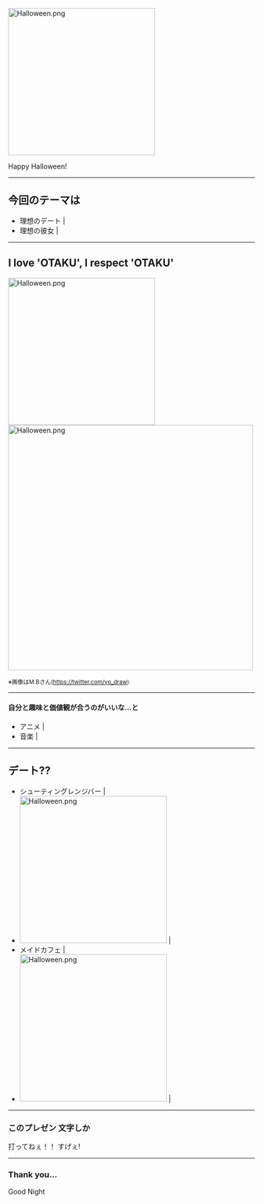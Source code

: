 
<img width="300" alt="Halloween.png" src="https://images.plurk.com/6rfUUE4OKb6y5xe6uygS.jpg">

Happy Halloween!

---

## 今回のテーマは
- 理想のデート |
- 理想の彼女 |

---

## I love 'OTAKU', I respect 'OTAKU'

<img width="300" alt="Halloween.png" src="https://pbs.twimg.com/media/CfhlWn7VAAIJPiB.jpg"> <img width="500" alt="Halloween.png" src="https://pbs.twimg.com/media/CzwrcT8UQAAVS-t.jpg:large">

<small>※画像はM.Bさん(https://twitter.com/yo_draw)</small>

---

#### 自分と趣味と価値観が合うのがいいな...と
- アニメ |
- 音楽 |

---

## デート??
- シューティングレンジバー |
- <img width="300" alt="Halloween.png" src="http://direct.otakei.otakuma.net/wp/wp-content/uploads/2016/05/trigger-happy02-600x338.jpg"> |
- メイドカフェ |
- <img width="300" alt="Halloween.png" src="http://rakkami.com/img/scenario/704/DY0DvMKO9R.jpg"> |

---

### このプレゼン 文字しか
打ってねぇ！！ すげぇ!

---

### Thank you...
Good Night
